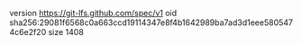 version https://git-lfs.github.com/spec/v1
oid sha256:29081f6568c0a663ccd19114347e8f4b1642989ba7ad3d1eee5805474c6e2f20
size 1408
